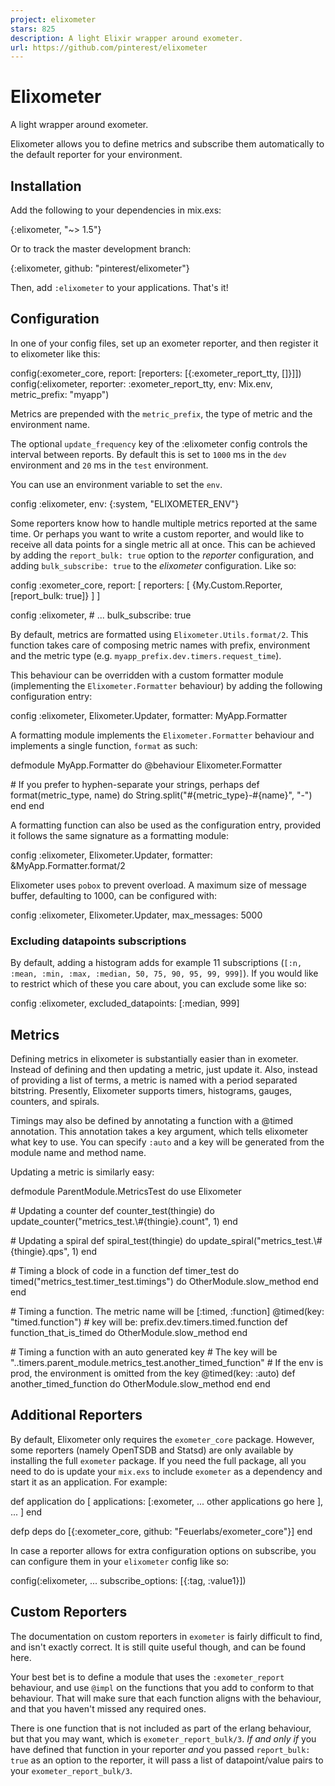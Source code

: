 ```yaml
---
project: elixometer
stars: 825
description: A light Elixir wrapper around exometer.
url: https://github.com/pinterest/elixometer
---
```


Elixometer
==========

A light wrapper around exometer.

Elixometer allows you to define metrics and subscribe them automatically to the default reporter for your environment.

Installation
------------

Add the following to your dependencies in mix.exs:

{:elixometer, "~> 1.5"}

Or to track the master development branch:

{:elixometer, github: "pinterest/elixometer"}

Then, add `:elixometer` to your applications. That's it!

Configuration
-------------

In one of your config files, set up an exometer reporter, and then register it to elixometer like this:

config(:exometer\_core, report: \[reporters: \[{:exometer\_report\_tty, \[\]}\]\])
config(:elixometer,
  reporter: :exometer\_report\_tty,
  env: Mix.env,
  metric\_prefix: "myapp")

Metrics are prepended with the `metric_prefix`, the type of metric and the environment name.

The optional `update_frequency` key of the :elixometer config controls the interval between reports. By default this is set to `1000` ms in the `dev` environment and `20` ms in the `test` environment.

You can use an environment variable to set the `env`.

config :elixometer, env: {:system, "ELIXOMETER\_ENV"}

Some reporters know how to handle multiple metrics reported at the same time. Or perhaps you want to write a custom reporter, and would like to receive all data points for a single metric all at once. This can be achieved by adding the `report_bulk: true` option to the _reporter_ configuration, and adding `bulk_subscribe: true` to the _elixometer_ configuration. Like so:

config :exometer\_core,
  report: \[
    reporters: \[
      {My.Custom.Reporter, \[report\_bulk: true\]}
    \]
  \]

config :elixometer,
  \# ...
  bulk\_subscribe: true

By default, metrics are formatted using `Elixometer.Utils.format/2`. This function takes care of composing metric names with prefix, environment and the metric type (e.g. `myapp_prefix.dev.timers.request_time`).

This behaviour can be overridden with a custom formatter module (implementing the `Elixometer.Formatter` behaviour) by adding the following configuration entry:

config :elixometer, Elixometer.Updater,
  formatter: MyApp.Formatter

A formatting module implements the `Elixometer.Formatter` behaviour and implements a single function, `format` as such:

defmodule MyApp.Formatter do
  @behaviour Elixometer.Formatter

  \# If you prefer to hyphen-separate your strings, perhaps
  def format(metric\_type, name) do
    String.split("#{metric\_type}\-#{name}", "-")
  end
end

A formatting function can also be used as the configuration entry, provided it follows the same signature as a formatting module:

config :elixometer, Elixometer.Updater,
  formatter: &MyApp.Formatter.format/2

Elixometer uses `pobox` to prevent overload. A maximum size of message buffer, defaulting to 1000, can be configured with:

config :elixometer, Elixometer.Updater,
  max\_messages: 5000

### Excluding datapoints subscriptions

By default, adding a histogram adds for example 11 subscriptions (`[:n, :mean, :min, :max, :median, 50, 75, 90, 95, 99, 999]`). If you would like to restrict which of these you care about, you can exclude some like so:

config :elixometer, excluded\_datapoints: \[:median, 999\]

Metrics
-------

Defining metrics in elixometer is substantially easier than in exometer. Instead of defining and then updating a metric, just update it. Also, instead of providing a list of terms, a metric is named with a period separated bitstring. Presently, Elixometer supports timers, histograms, gauges, counters, and spirals.

Timings may also be defined by annotating a function with a @timed annotation. This annotation takes a key argument, which tells elixometer what key to use. You can specify `:auto` and a key will be generated from the module name and method name.

Updating a metric is similarly easy:

defmodule ParentModule.MetricsTest do
  use Elixometer

  \# Updating a counter
  def counter\_test(thingie) do
    update\_counter("metrics\_test.\\#{thingie}.count", 1)
  end

  \# Updating a spiral
  def spiral\_test(thingie) do
    update\_spiral("metrics\_test.\\#{thingie}.qps", 1)
  end

  \# Timing a block of code in a function
  def timer\_test do
    timed("metrics\_test.timer\_test.timings") do
      OtherModule.slow\_method
    end
  end

  \# Timing a function. The metric name will be \[:timed, :function\]
  @timed(key: "timed.function") \# key will be: prefix.dev.timers.timed.function
  def function\_that\_is\_timed do
    OtherModule.slow\_method
  end

  \# Timing a function with an auto generated key
  \# The key will be "<prefix>.<env>.timers.parent\_module.metrics\_test.another\_timed\_function"
  \# If the env is prod, the environment is omitted from the key
  @timed(key: :auto)
  def another\_timed\_function do
    OtherModule.slow\_method
  end
end

Additional Reporters
--------------------

By default, Elixometer only requires the `exometer_core` package. However, some reporters (namely OpenTSDB and Statsd) are only available by installing the full `exometer` package. If you need the full package, all you need to do is update your `mix.exs` to include `exometer` as a dependency and start it as an application. For example:

def application do
  \[
    applications: \[:exometer,
    ... other applications go here
    \],
    ...
  \]
end

defp deps do
  \[{:exometer\_core, github: "Feuerlabs/exometer\_core"}\]
end

In case a reporter allows for extra configuration options on subscribe, you can configure them in your `elixometer` config like so:

config(:elixometer,
  ...
  subscribe\_options: \[{:tag, :value1}\])

Custom Reporters
----------------

The documentation on custom reporters in `exometer` is fairly difficult to find, and isn't exactly correct. It is still quite useful though, and can be found here.

Your best bet is to define a module that uses the `:exometer_report` behaviour, and use `@impl` on the functions that you add to conform to that behaviour. That will make sure that each function aligns with the behaviour, and that you haven't missed any required ones.

There is one function that is not included as part of the erlang behaviour, but that you may want, which is `exometer_report_bulk/3`. _If and only if_ you have defined that function in your reporter _and_ you passed `report_bulk: true` as an option to the reporter, it will pass a list of datapoint/value pairs to your `exometer_report_bulk/3`.

